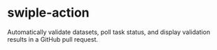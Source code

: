 # swiple-action
 Automatically validate datasets, poll task status, and display validation results in a GitHub pull request.

